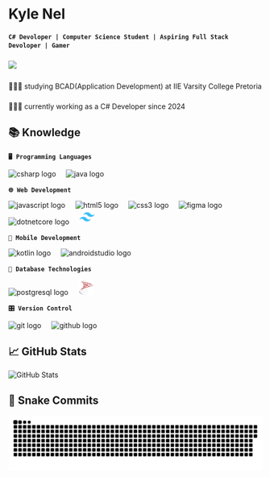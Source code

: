 # **Kyle Nel**  
**`C# Devoloper | Computer Science Student | Aspiring Full Stack Devoloper | Gamer  `**  

###
<p align="left">
  <img  height="150" src="https://www.icegif.com/wp-content/uploads/2023/05/icegif-567.gif"  />
</p>

###

<p align="left">👨🏼‍🎓 studying BCAD(Application Development) at IIE Varsity College Pretoria</p>

###

<p align="left">👨🏼‍💻 currently working as a C# Developer since 2024</p>

###

## 📚 **Knowledge** 

 **` 🖥️ Programming Languages `**  
<div align="left">
  <img src="https://cdn.jsdelivr.net/gh/devicons/devicon/icons/csharp/csharp-original.svg" height="30" alt="csharp logo"  />
  <img width="12" />
  <img src="https://cdn.jsdelivr.net/gh/devicons/devicon/icons/java/java-original.svg" height="30" alt="java logo"  />
  <img width="12" />
</div>

**` 🌐 Web Development `** 
<div align="left">
<img src="https://cdn.jsdelivr.net/gh/devicons/devicon/icons/javascript/javascript-original.svg" height="30" alt="javascript logo"  />
  <img width="12" />
  <img src="https://cdn.jsdelivr.net/gh/devicons/devicon/icons/html5/html5-original.svg" height="30" alt="html5 logo"  />
  <img width="12" />
  <img src="https://cdn.jsdelivr.net/gh/devicons/devicon/icons/css3/css3-original.svg" height="30" alt="css3 logo"  />
  <img width="12" />
  <img src="https://cdn.jsdelivr.net/gh/devicons/devicon/icons/figma/figma-original.svg" height="30" alt="figma logo"  />
  <img width="12" />
  <img src="https://cdn.jsdelivr.net/gh/devicons/devicon/icons/dotnetcore/dotnetcore-original.svg" height="30" alt="dotnetcore logo"  />
  <img width="12" />
  <img src="https://github.com/devicons/devicon/blob/v2.16.0/icons/tailwindcss/tailwindcss-original.svg" height="30" alt="tailwind"  />
  <img width="12" />
  </div>
  
**` 📱 Mobile Development `**  
<div>
<img src="https://cdn.jsdelivr.net/gh/devicons/devicon/icons/kotlin/kotlin-original.svg" height="30" alt="kotlin logo"  />
<img width="12" />
<img src="https://cdn.jsdelivr.net/gh/devicons/devicon/icons/androidstudio/androidstudio-original.svg" height="30" alt="androidstudio logo"  />
<img width="12" />



  
</div>
  
**` 💾 Database Technologies `**  
<div>
   <img src="https://cdn.jsdelivr.net/gh/devicons/devicon/icons/postgresql/postgresql-original.svg" height="30" alt="postgresql logo"  />
  <img width="12" />
  <img src="https://github.com/devicons/devicon/blob/v2.16.0/icons/microsoftsqlserver/microsoftsqlserver-original.svg" height="30" alt="sqlserver logo"  />
  <img width="12" />

 
</div>

**` 🎛️ Version Control `** 
<div>
   <img src="https://cdn.jsdelivr.net/gh/devicons/devicon/icons/git/git-original.svg" height="30" alt="git logo"  />
  <img width="12" />
  <img src="https://cdn.jsdelivr.net/gh/devicons/devicon/icons/github/github-original.svg" height="30" alt="github logo"  />
  <img width="12" />
</div>

## 📈 **GitHub Stats**  
<p align="left">
  <img src="https://github-readme-stats-eight-ecru.vercel.app/api?username=Vac-Dev&show_icons=true&theme=gruvbox&count_private=true&custom_title=Kyle+Nel's+GitHub+Stats" alt="GitHub Stats" height="150px"/>
</p>




## 🐍 **Snake Commits** 
<picture>
  <source media="(prefers-color-scheme: dark)" srcset="https://raw.githubusercontent.com/Vac-Dev/Vac-Dev/output/github-snake-dark.svg" />
  <source media="(prefers-color-scheme: light)" srcset="https://raw.githubusercontent.com/Vac-Dev/Vac-Dev/output/github-snake.svg" />
  <img alt="github-snake" src="https://raw.githubusercontent.com/Vac-Dev/Vac-Dev/output/github-snake.svg" />
</picture>

